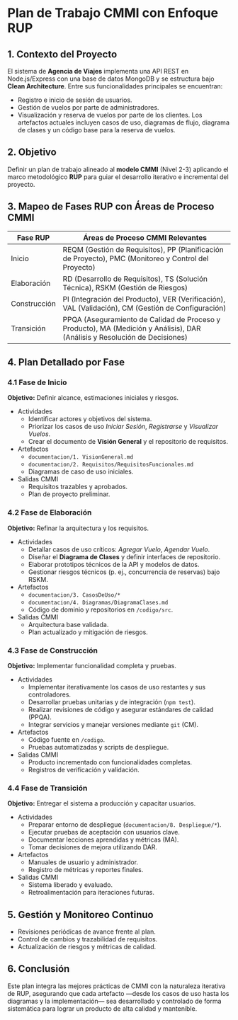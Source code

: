 # Plan de Trabajo CMMI con Enfoque RUP

## 1. Contexto del Proyecto
El sistema de **Agencia de Viajes** implementa una API REST en Node.js/Express con una base de datos MongoDB y se estructura bajo **Clean Architecture**. Entre sus funcionalidades principales se encuentran:
- Registro e inicio de sesión de usuarios.
- Gestión de vuelos por parte de administradores.
- Visualización y reserva de vuelos por parte de los clientes.
Los artefactos actuales incluyen casos de uso, diagramas de flujo, diagrama de clases y un código base para la reserva de vuelos.

## 2. Objetivo
Definir un plan de trabajo alineado al **modelo CMMI** (Nivel 2-3) aplicando el marco metodológico **RUP** para guiar el desarrollo iterativo e incremental del proyecto.

## 3. Mapeo de Fases RUP con Áreas de Proceso CMMI
| Fase RUP        | Áreas de Proceso CMMI Relevantes |
|-----------------|----------------------------------|
| Inicio          | REQM (Gestión de Requisitos), PP (Planificación de Proyecto), PMC (Monitoreo y Control del Proyecto) |
| Elaboración     | RD (Desarrollo de Requisitos), TS (Solución Técnica), RSKM (Gestión de Riesgos) |
| Construcción    | PI (Integración del Producto), VER (Verificación), VAL (Validación), CM (Gestión de Configuración) |
| Transición      | PPQA (Aseguramiento de Calidad de Proceso y Producto), MA (Medición y Análisis), DAR (Análisis y Resolución de Decisiones) |

## 4. Plan Detallado por Fase
### 4.1 Fase de Inicio
**Objetivo:** Definir alcance, estimaciones iniciales y riesgos.
- Actividades
  - Identificar actores y objetivos del sistema.
  - Priorizar los casos de uso _Iniciar Sesión_, _Registrarse_ y _Visualizar Vuelos_.
  - Crear el documento de **Visión General** y el repositorio de requisitos.
- Artefactos
  - `documentacion/1. VisionGeneral.md`
  - `documentacion/2. Requisitos/RequisitosFuncionales.md`
  - Diagramas de caso de uso iniciales.
- Salidas CMMI
  - Requisitos trazables y aprobados.
  - Plan de proyecto preliminar.

### 4.2 Fase de Elaboración
**Objetivo:** Refinar la arquitectura y los requisitos.
- Actividades
  - Detallar casos de uso críticos: _Agregar Vuelo_, _Agendar Vuelo_.
  - Diseñar el **Diagrama de Clases** y definir interfaces de repositorio.
  - Elaborar prototipos técnicos de la API y modelos de datos.
  - Gestionar riesgos técnicos (p. ej., concurrencia de reservas) bajo RSKM.
- Artefactos
  - `documentacion/3. CasosDeUso/*`
  - `documentacion/4. Diagramas/DiagramaClases.md`
  - Código de dominio y repositorios en `/codigo/src`.
- Salidas CMMI
  - Arquitectura base validada.
  - Plan actualizado y mitigación de riesgos.

### 4.3 Fase de Construcción
**Objetivo:** Implementar funcionalidad completa y pruebas.
- Actividades
  - Implementar iterativamente los casos de uso restantes y sus controladores.
  - Desarrollar pruebas unitarias y de integración (`npm test`).
  - Realizar revisiones de código y asegurar estándares de calidad (PPQA).
  - Integrar servicios y manejar versiones mediante `git` (CM).
- Artefactos
  - Código fuente en `/codigo`.
  - Pruebas automatizadas y scripts de despliegue.
- Salidas CMMI
  - Producto incrementado con funcionalidades completas.
  - Registros de verificación y validación.

### 4.4 Fase de Transición
**Objetivo:** Entregar el sistema a producción y capacitar usuarios.
- Actividades
  - Preparar entorno de despliegue (`documentacion/8. Despliegue/*`).
  - Ejecutar pruebas de aceptación con usuarios clave.
  - Documentar lecciones aprendidas y métricas (MA).
  - Tomar decisiones de mejora utilizando DAR.
- Artefactos
  - Manuales de usuario y administrador.
  - Registro de métricas y reportes finales.
- Salidas CMMI
  - Sistema liberado y evaluado.
  - Retroalimentación para iteraciones futuras.

## 5. Gestión y Monitoreo Continuo
- Revisiones periódicas de avance frente al plan.
- Control de cambios y trazabilidad de requisitos.
- Actualización de riesgos y métricas de calidad.

## 6. Conclusión
Este plan integra las mejores prácticas de CMMI con la naturaleza iterativa de RUP, asegurando que cada artefacto —desde los casos de uso hasta los diagramas y la implementación— sea desarrollado y controlado de forma sistemática para lograr un producto de alta calidad y mantenible.

